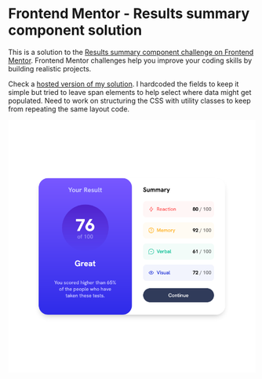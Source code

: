 # Frontend Mentor - Results summary component solution

This is a solution to the [Results summary component challenge on Frontend Mentor](https://www.frontendmentor.io/challenges/results-summary-component-CE_K6s0maV). Frontend Mentor challenges help you improve your coding skills by building realistic projects.


Check a [hosted version of my solution]( https://johncraven.github.io/fem-score-component/). I hardcoded the fields to keep it simple but tried to leave span elements to help select where data might get populated. Need to work on structuring the CSS with utility classes to keep from repeating the same layout code.

![screenshot](./screenshot.png)
